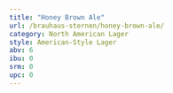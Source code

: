 ```yaml
---
title: "Honey Brown Ale"
url: /brauhaus-sternen/honey-brown-ale/
category: North American Lager
style: American-Style Lager
abv: 6
ibu: 0
srm: 0
upc: 0
---
```


